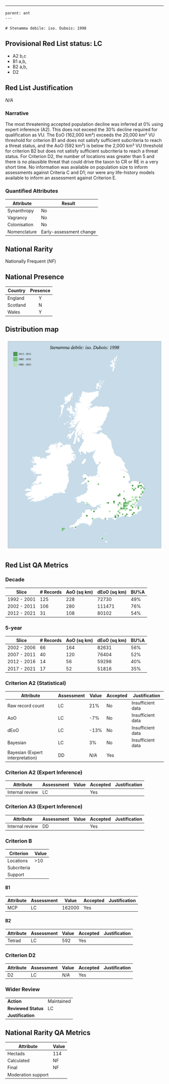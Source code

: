 ---
    parent: ant
    ---

    # Stenamma debile: iso. Dubois: 1998

## Provisional Red List status: LC
- A2 b,c
- B1 a,b, 
- B2 a,b, 
- D2

## Red List Justification
*N/A*
### Narrative


The most threatening accepted population decline was inferred at 0% using expert inference (A2). This does not exceed the 30% decline required for qualification as VU. The EoO (162,000 km²) exceeds the 20,000 km² VU threshold for criterion B1 and does not satisfy sufficient subcriteria to reach a threat status, and the AoO (592 km²) is below the 2,000 km² VU threshold for criterion B2 but does not satisfy sufficient subcriteria to reach a threat status. For Criterion D2, the number of locations was greater than 5 and there is no plausible threat that could drive the taxon to CR or RE in a very short time. No information was available on population size to inform assessments against Criteria C and D1; nor were any life-history models available to inform an assessment against Criterion E.
### Quantified Attributes
|Attribute|Result|
|---|---|
|Synanthropy|No|
|Vagrancy|No|
|Colonisation|No|
|Nomenclature|Early-assessment change|


## National Rarity
Nationally Frequent (*NF*)

## National Presence
|Country|Presence
|---|:-:|
|England|Y|
|Scotland|N|
|Wales|Y|


## Distribution map
![](../map/306.svg)

## Red List QA Metrics
### Decade
| Slice | # Records | AoO (sq km) | dEoO (sq km) |BU%A |
|---|---|---|---|---|
|1992 - 2001|125|228|72730|49%|
|2002 - 2011|106|280|111471|76%|
|2012 - 2021|31|108|80102|54%|
### 5-year
| Slice | # Records | AoO (sq km) | dEoO (sq km) |BU%A |
|---|---|---|---|---|
|2002 - 2006|66|164|82631|56%|
|2007 - 2011|40|120|76404|52%|
|2012 - 2016|14|56|59298|40%|
|2017 - 2021|17|52|51816|35%|
### Criterion A2 (Statistical)
|Attribute|Assessment|Value|Accepted|Justification
|---|---|---|---|---|
|Raw record count|LC|21%|No|Insufficient data|
|AoO|LC|-7%|No|Insufficient data|
|dEoO|LC|-13%|No|Insufficient data|
|Bayesian|LC|3%|No|Insufficient data|
|Bayesian (Expert interpretation)|DD|*N/A*|Yes||
### Criterion A2 (Expert Inference)
|Attribute|Assessment|Value|Accepted|Justification
|---|---|---|---|---|
|Internal review|LC||Yes||
### Criterion A3 (Expert Inference)
|Attribute|Assessment|Value|Accepted|Justification
|---|---|---|---|---|
|Internal review|DD||Yes||
### Criterion B
|Criterion| Value|
|---|---|
|Locations|>10|
|Subcriteria||
|Support||
#### B1
|Attribute|Assessment|Value|Accepted|Justification
|---|---|---|---|---|
|MCP|LC|162000|Yes||
#### B2
|Attribute|Assessment|Value|Accepted|Justification
|---|---|---|---|---|
|Tetrad|LC|592|Yes||
### Criterion D2
|Attribute|Assessment|Value|Accepted|Justification
|---|---|---|---|---|
|D2|LC|*N/A*|Yes||
### Wider Review
|  |  |
|---|---|
|**Action**|Maintained|
|**Reviewed Status**|LC|
|**Justification**||


## National Rarity QA Metrics
|Attribute|Value|
|---|---|
|Hectads|114|
|Calculated|NF|
|Final|NF|
|Moderation support||


